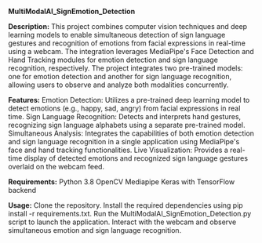 **MultiModalAI_SignEmotion_Detection**

**Description:**
This project combines computer vision techniques and deep learning models to enable simultaneous detection of sign language gestures and recognition of emotions from facial expressions in real-time using a webcam. The integration leverages MediaPipe's Face Detection and Hand Tracking modules for emotion detection and sign language recognition, respectively. The project integrates two pre-trained models: one for emotion detection and another for sign language recognition, allowing users to observe and analyze both modalities concurrently.

**Features:**
Emotion Detection: Utilizes a pre-trained deep learning model to detect emotions (e.g., happy, sad, angry) from facial expressions in real time.
Sign Language Recognition: Detects and interprets hand gestures, recognizing sign language alphabets using a separate pre-trained model.
Simultaneous Analysis: Integrates the capabilities of both emotion detection and sign language recognition in a single application using MediaPipe's face and hand tracking functionalities.
Live Visualization: Provides a real-time display of detected emotions and recognized sign language gestures overlaid on the webcam feed.

**Requirements:**
Python 3.8
OpenCV
Mediapipe
Keras with TensorFlow backend

**Usage:**
Clone the repository.
Install the required dependencies using pip install -r requirements.txt.
Run the MultiModalAI_SignEmotion_Detection.py script to launch the application.
Interact with the webcam and observe simultaneous emotion and sign language recognition.


